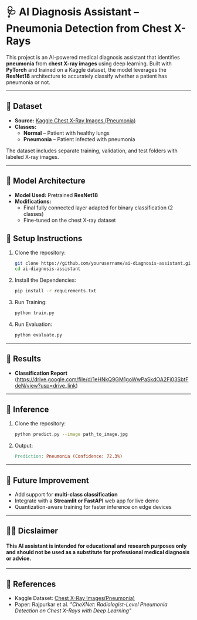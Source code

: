 # 🩺 AI Diagnosis Assistant – Pneumonia Detection from Chest X-Rays

This project is an AI-powered medical diagnosis assistant that identifies **pneumonia** from **chest X-ray images** using deep learning. Built with **PyTorch** and trained on a Kaggle dataset, the model leverages the **ResNet18** architecture to accurately classify whether a patient has pneumonia or not.

---

## 📂 Dataset

- **Source:** [Kaggle Chest X-Ray Images (Pneumonia)](https://www.kaggle.com/datasets/paultimothymooney/chest-xray-pneumonia)
- **Classes:**
  - **Normal** – Patient with healthy lungs
  - **Pneumonia** – Patient infected with pneumonia

The dataset includes separate training, validation, and test folders with labeled X-ray images.

---

## 🧠 Model Architecture

- **Model Used:** Pretrained **ResNet18**
- **Modifications:**
  - Final fully connected layer adapted for binary classification (2 classes)
  - Fine-tuned on the chest X-ray dataset



## 🔧 Setup Instructions

1. Clone the repository:
   ```bash
   git clone https://github.com/yourusername/ai-diagnosis-assistant.git
   cd ai-diagnosis-assistant

2. Install the Dependencies:
   ```bash
   pip install -r requirements.txt

3. Run Training:
   ```bash
   python train.py

4. Run Evaluation:
   ```bash
   python evaluate.py
---
## 🔧 Results
 - **Classification Report**
 (https://drive.google.com/file/d/1eHNkQ9GM1goWwPaSkdOA2Fi03SbtFdeN/view?usp=drive_link)
---
## 🚀 Inference
1. Clone the repository:
   ```bash
   python predict.py --image path_to_image.jpg

2. Output:
   ```makefile
   Prediction: Pneumonia (Confidence: 72.3%)
---
## 🔬 Future Improvement
- Add support for **multi-class classification**
- Integrate with a **Streamlit or FastAPI** web app for live demo
- Quantization-aware training for faster inference on edge devices
--- 
## 👨‍⚕️ Dicslaimer 
#### This AI assistant is intended for educational and research purposes only and should not be used as a substitute for professional medical diagnosis or advice.
---
## 📌 References
- Kaggle Dataset: [Chest X-Ray Images(Pneumonia)](https://www.kaggle.com/datasets/paultimothymooney/chest-xray-pneumonia)
- Paper: Rajpurkar et al. _"CheXNet: Radiologist-Level Pneumonia Detection on Chest X-Rays with Deep Learning"_
